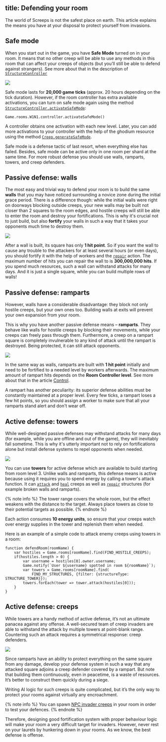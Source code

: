 title: Defending your room
---

The world of Screeps is not the safest place on earth. This article explains the means you have at your disposal to protect yourself from invasions.

## Safe mode

When you start out in the game, you have **Safe Mode** turned on in your room. It means that no other creep will be able to use any methods in this room that can affect your creeps of objects (but you’ll still be able to defend against strangers). See more about that in the description of [`StructureController`](/api/#StructureController)

![](img/safe_mode.png)

Safe mode lasts for **20,000 game ticks** (approx. 20 hours depending on the tick duration). However, if the room controller has extra available activations, you can turn on safe mode again using the method [`StructureController.activateSafeMode`](/api/#StructureController.activateSafeMode):

    Game.rooms.W1N1.controller.activateSafeMode()

A controller obtains one activation with each new level. Later, you can add more activations to your controller with the help of the ghodium resource using the method [`Creep.generateSafeMode`](/api/#Creep.generateSafeMode).

Safe mode is a defense tactic of last resort, when everything else has failed. Besides, safe mode can be active only in one room per shard at the same time. For more robust defense you should use walls, ramparts, towers, and creep defenders.

## Passive defense: walls

The most easy and trivial way to defend your room is to build the same **walls** that you may have noticed surrounding a novice zone during the initial grace period. There is a difference though: while the initial walls were right on doorways blocking outside creeps, your new walls may be built not closer than 2 squares to the room edges, and hostile creeps will still be able to enter the room and destroy your fortifications. This is why it's crucial not to just build, but also **fortify** your walls in such a way that it takes your opponents much time to destroy them.

![](img/defense1.png)

After a wall is built, its square has only **1 hit point**. So if you want the wall to cause any trouble to the attackers for at least several hours (or even days), you should fortify it with the help of workers and the [`repair`](/api/#Creep.repair) action. The maximum number of hits you can repair the wall to is **300,000,000 hits**. If you spend much resources, such a wall can withstand attacks for many days. And it is just a single square, while you can build multiple rows of walls!

## Passive defense: ramparts

However, walls have a considerable disadvantage: they block not only hostile creeps, but your own ones too. Building walls at exits will prevent your own expansion from your room.

This is why you have another passive defense means – **ramparts**. They behave like walls for hostile creeps by blocking their movements, while your creeps can freely pass through them. Furthermore, a creep on a rampart square is completely invulnerable to any kind of attack until the rampart is destroyed. Being protected, it can still attack opponents.

![](img/defense2.png)

In the same way as walls, ramparts are built with **1 hit point** initially and need to be fortified to a needed level by workers afterwards. The maximum amount of rampart hits depends on the **Room Controller level**. See more about that in the article [Control](/control.html).

A rampart has another peculiarity: its superior defense abilities must be constantly maintained at a proper level. Every few ticks, a rampart loses a few hit points, so you should assign a worker to make sure that all your ramparts stand alert and don't wear off.

## Active defense: towers

While well-designed passive defenses may withstand attacks for many days (for example, while you are offline and out of the game), they will inevitably fall sometime. This is why it's utterly important not to rely on fortifications alone but install defense systems to repel opponents when needed.

![](img/defense3.png)

You сan use **towers** for active defense which are available to build starting from room level 3. Unlike walls and ramparts, this defense means is active because using it requires you to spend energy by calling a tower's attack function. It can [`attack`](/api/#StructureTower.attack) and [`heal`](/api/#StructureTower.heal) creeps as well as [`repair`](/api/#StructureTower.repair) structures (for example broken walls and ramparts).

{% note info %}
The tower range covers the whole room, but the effect weakens with the distance to the target. Always place towers as close to their potential targets as possible.
{% endnote %}

Each action consumes **10 energy units**, so ensure that your creeps watch over energy supplies in the tower and replenish them when needed.   

Here is an example of a simple code to attack enemy creeps using towers in a room:

    function defendRoom(roomName) {
        var hostiles = Game.rooms[roomName].find(FIND_HOSTILE_CREEPS);
        if(hostiles.length > 0) {
            var username = hostiles[0].owner.username;
            Game.notify(`User ${username} spotted in room ${roomName}`);
            var towers = Game.rooms[roomName].find(
                FIND_MY_STRUCTURES, {filter: {structureType: STRUCTURE_TOWER}});
            towers.forEach(tower => tower.attack(hostiles[0]));
        }
    }

## Active defense: creeps

While towers are a handy method of active defense, it’s not an ultimate panacea against any offense. A well-secured team of creep invaders are able to withstand the attack by multiple towers at point-blank range. Countering such an attack requires a symmetrical response: creep defenders.

![](img/defense4.png)

Since ramparts have an ability to protect everything on the same square from any damage, develop your defense system in such a way that any attacked square adjoins a creep defender covered by a rampart. But note that building them continuously, even in peacetime, is a waste of resources. It’s better to construct them quickly during a siege.

Writing AI logic for such creeps is quite complicated, but it’s the only way to protect your rooms against virtually any encroachment.

{% note info %}
You can spawn [NPC invader creeps](/invaders.html) in your room in order to test your defences.
{% endnote %}

Therefore, designing good fortification system with proper behaviour logic will make your room a very difficult target for invaders. However, never rest on your laurels by hunkering down in your rooms. As we know, the best defense is offense.
